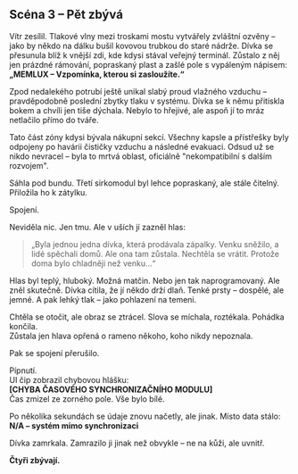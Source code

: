 ## Scéna 3 – Pět zbývá

Vítr zesílil. Tlakové vlny mezi troskami mostu vytvářely zvláštní ozvěny – jako by někdo na dálku bušil kovovou trubkou do staré nádrže. Dívka se přesunula blíž k vnější zdi, kde kdysi stával veřejný terminál. Zůstalo z něj jen prázdné rámování, popraskaný plast a zašlé pole s vypáleným nápisem:  
**„MEMLUX – Vzpomínka, kterou si zasloužíte.“**

Zpod nedalekého potrubí ještě unikal slabý proud vlažného vzduchu – pravděpodobně poslední zbytky tlaku v systému. Dívka se k němu přitiskla bokem a chvíli jen tiše dýchala. Nebylo to hřejivé, ale aspoň jí to mráz netlačilo přímo do tváře.

Tato část zóny kdysi bývala nákupní sekcí. Všechny kapsle a přístřešky byly odpojeny po havárii čističky vzduchu a následné evakuaci. Odsud už se nikdo nevracel – byla to mrtvá oblast, oficiálně "nekompatibilní s dalším rozvojem".

Sáhla pod bundu. Třetí sirkomodul byl lehce popraskaný, ale stále čitelný.  
Přiložila ho k zátylku.

Spojení.

Neviděla nic. Jen tmu. Ale v uších jí zazněl hlas:

> „Byla jednou jedna dívka, která prodávala zápalky. Venku sněžilo, a lidé spěchali domů. Ale ona tam zůstala. Nechtěla se vrátit. Protože doma bylo chladněji než venku...“

Hlas byl teplý, hluboký. Možná matčin. Nebo jen tak naprogramovaný. Ale zněl skutečně. Dívka cítila, že jí někdo drží dlaň. Tenké prsty – dospělé, ale jemné. A pak lehký tlak – jako pohlazení na temeni.

Chtěla se otočit, ale obraz se ztrácel. Slova se míchala, roztékala. Pohádka končila.  
Zůstala jen hlava opřená o rameno někoho, koho nikdy nepoznala.

Pak se spojení přerušilo.

Pípnutí.  
UI čip zobrazil chybovou hlášku:  
**[CHYBA ČASOVÉHO SYNCHRONIZAČNÍHO MODULU]**  
Čas zmizel ze zorného pole. Vše bylo bílé.

Po několika sekundách se údaje znovu načetly, ale jinak. Místo data stálo:  
**N/A – systém mimo synchronizaci**

Dívka zamrkala. Zamrazilo ji jinak než obvykle – ne na kůži, ale uvnitř.

**Čtyři zbývají.**
